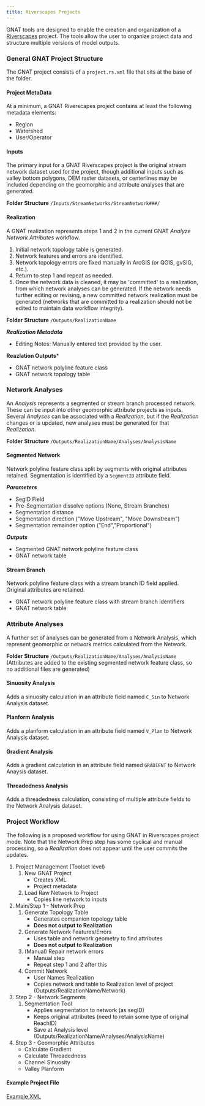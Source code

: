 ```yaml
---
title: Riverscapes Projects
---
```


GNAT tools are designed to enable the creation and organization of a [Riverscapes](https://github.com/riverscapes) 
project. The tools allow the user to organize project data and structure multiple versions of model outputs. 

### General GNAT Project Structure

The GNAT project consists of a `project.rs.xml` file that sits at the base of the folder.

#### Project MetaData

At a minimum, a GNAT Riverscapes project contains at least the following metadata elements:

- Region
- Watershed
- User/Operator

#### Inputs

The primary input for a GNAT Riverscapes project is the original stream network dataset used for the project, though 
additional inputs such as valley bottom polygons, DEM raster datasets, or centerlines may be included depending on the 
geomorphic and attribute analyses that are generated.

**Folder Structure** `/Inputs/StreamNetworks/StreamNetwork###/`

#### Realization

A GNAT realization represents steps 1 and 2 in the current GNAT *Analyze Network Attributes* workflow.
 
1. Initial network topology table is generated.
2. Network features and errors are identified.
3. Network topology errors are fixed manually in ArcGIS (or QGIS, gvSIG, etc.).
4. Return to step 1 and repeat as needed.
5. Once the network data is cleaned, it may be 'committed' to a realization, from which network analyses can be 
generated. If the network needs further editing or revising, a new committed network realization must be generated 
(networks that are committed to a realization should not be edited to maintain data workflow integrity). 

**Folder Structure** `/Outputs/RealizationName`

***Realization Metadata***

- Editing Notes: Manually entered text provided by the user.

**Reazlation Outputs***

- GNAT network polyline feature class
- GNAT network topology table

### Network Analyses

An _Analysis_ represents a segmented or stream branch processed network. These can be input into other geomorphic 
attribute projects as inputs. Several _Analyses_ can be associated with a _Realization_, but if the _Realization_ 
changes or is updated, new analyses must be generated for that _Realization_.

**Folder Structure** `/Outputs/RealizationName/Analyses/AnalysisName`

#### Segmented Network

Network polyline feature class split by segments with original attributes retained. Segmentation is identified by a 
`SegmentID` attribute field.

***Parameters***

- SegID Field
- Pre-Segmentation dissolve options (None, Stream Branches)
- Segmentation distance
- Segmentation direction ("Move Upstream", "Move Downstream")
- Segmentation remainder option ("End","Proportional")

***Outputs***

- Segmented GNAT network polyline feature class
- GNAT network table

#### Stream Branch

Network polyline feature class with a stream branch ID field applied. Original attributes are retained.

- GNAT network polyline feature class with stream branch identifiers
- GNAT network table

### Attribute Analyses

A further set of analyses can be generated from a Network Analysis, which represent geomorphic or network metrics 
calculated from the Network.

**Folder Structure** `/Outputs/RealizationName/Analyses/AnalysisName` (Attributes are added to the existing segmented 
network feature class, so no additional files are generated)

#### Sinuosity Analysis
Adds a sinuosity calculation in an attribute field named `C_Sin` to Network Analysis dataset.

#### Planform Analysis
Adds a planform calculation in an attribute field named `V_Plan` to Network Analysis dataset.

#### Gradient Analysis
Adds a gradient calculation in an attribute field named `GRADIENT` to Network Anaysis dataset.

#### Threadedness Analysis
Adds a threadedness calculation, consisting of multiple attribute fields to the Network Analysis dataset.


### Project Workflow
The following is a proposed workflow for using GNAT in Riverscapes project mode. Note that the Network Prep step has 
some cyclical and manual processing, so a _Realization_ does not appear until the user commits the updates.

1. Project Management (Toolset level)
   1. New GNAT Project
      + Creates XML
      + Project metadata
   2. Load Raw Network to Project
      + Copies line network to inputs
2. Main/Step 1 - Network Prep
   1. Generate Topology Table
      + Generates companion topology table
      + **Does not output to Realization**
   2. Generate Network Features/Errors
      + Uses table and network geometry to find attributes
      + **Does not output to Realization**
   3. (Manual) Repair network errors
      + Manual step
      + Repeat step 1 and 2 after this
   4. Commit Network
      + User Names Realization
      + Copies network and table to Realization level of project (Outputs/RealizationName/Network)
3. Step 2 - Network Segments
   1. Segmentation Tool
      + Applies segmentation to network (as segID)
      + Keeps original attributes (need to retain some type of original ReachID)
      + Save at Analysis level (Outputs/RealizationName/Analyses/AnalysisName)
4. Step 3 - Geomorphic Attributes
   + Calculate Gradient
   + Calculate Threadedness
   + Channel Sinuosity
   + Valley Planform

#### Example Project File

[Example XML](https://gist.github.com/KellyMWhitehead/8a198d59ed3e1df69c4c39733e865327)
